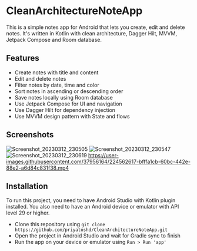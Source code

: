 # CleanArchitectureNoteApp

This is a simple notes app for Android that lets you create, edit and delete notes. It's written in Kotlin with clean architecture, Dagger Hilt, MVVM, Jetpack Compose and Room database.

## Features

- Create notes with title and content
- Edit and delete notes
- Filter notes by date, time and color
- Sort notes in ascending or descending order
- Save notes locally using Room database
- Use Jetpack Compose for UI and navigation
- Use Dagger Hilt for dependency injection
- Use MVVM design pattern with State and flows

## Screenshots

![Screenshot_20230312_230505](https://user-images.githubusercontent.com/37956164/224562604-e699f80c-36d1-4229-ab17-bec237669fbd.png)
![Screenshot_20230312_230547](https://user-images.githubusercontent.com/37956164/224562606-e8ce29ce-6029-4ec7-8be2-d8c4a4497ae9.png)
![Screenshot_20230312_230619](https://user-images.githubusercontent.com/37956164/224562607-c2d4e203-e9e9-4624-a34a-c52436d4b60a.png)
https://user-images.githubusercontent.com/37956164/224562617-bfffa1cb-60bc-442e-88e2-a6d84c831f38.mp4

## Installation

To run this project, you need to have Android Studio with Kotlin plugin installed. You also need to have an Android device or emulator with API level 29 or higher.

- Clone this repository using `git clone https://github.com/priyatoshd/CleanArchitectureNoteApp.git`
- Open the project in Android Studio and wait for Gradle sync to finish
- Run the app on your device or emulator using `Run > Run 'app'`

